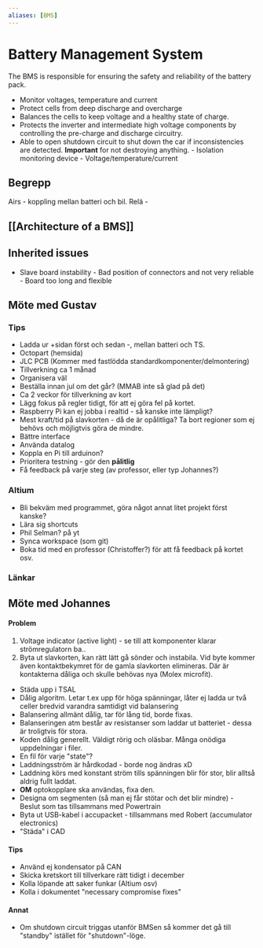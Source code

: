 ```yaml
---
aliases: [BMS]
---
```


# Battery Management System
The BMS is responsible for ensuring the safety and reliability of the battery pack. 
- Monitor voltages, temperature and current
- Protect cells from deep discharge and overcharge 
- Balances the cells to keep voltage and a healthy state of charge. 
- Protects the inverter and intermediate high voltage components by controlling the pre-charge and discharge circuitry.
- Able to open shutdown circuit to shut down the car if inconsistencies are detected. **Important** for not destroying anything.
		- Isolation monitoring device
		- Voltage/temperature/current

## Begrepp
Airs - koppling mellan batteri och bil.
Relä - 

## [[Architecture of a BMS]] 

## Inherited issues 
- Slave board instability
		- Bad position of connectors and not very reliable
		- Board too long and flexible

## Möte med Gustav

### Tips
- Ladda ur +sidan först och sedan -, mellan batteri och TS. 
- Octopart (hemsida)
- JLC PCB (Kommer med fastlödda standardkomponenter/delmontering)
- Tillverkning ca 1 månad
- Organisera väl
- Beställa innan jul om det går? (MMAB inte så glad på det)
- Ca 2 veckor för tillverkning av kort
- Lägg fokus på regler tidigt, för att ej göra fel på kortet. 
- Raspberry Pi kan ej jobba i realtid - så kanske inte lämpligt? 
- Mest kraft/tid på slavkorten - då de är opålitliga? Ta bort regioner som ej behövs och möjligtvis göra de mindre. 
- Bättre interface
- Använda datalog
- Koppla en Pi till arduinon? 
- Prioritera testning - gör den **pålitlig**
- Få feedback på varje steg (av professor, eller typ Johannes?)

### Altium
- Bli bekväm med programmet, göra något annat litet projekt först kanske?
- Lära sig shortcuts
- Phil Selman? på yt
- Synca workspace (som git)
- Boka tid med en professor (Christoffer?) för att få feedback på kortet osv. 

### Länkar


## Möte med Johannes

#### Problem
1. Voltage indicator (active light) - se till att komponenter klarar strömregulatorn ba..
2. Byta ut slavkorten, kan rätt lätt gå sönder och instabila. Vid byte kommer även kontaktbekymret för de gamla slavkorten elimineras. Där är kontakterna dåliga och skulle behövas nya (Molex microfit).
- Städa upp i TSAL
- Dålig algoritm. Letar t.ex upp för höga spänningar, låter ej ladda ur två celler bredvid varandra samtidigt vid balansering
- Balansering allmänt dålig, tar för lång tid, borde fixas.
- Balanseringen atm består av resistanser som laddar ut batteriet - dessa är troligtvis för stora. 
- Koden dålig generellt. Väldigt rörig och oläsbar. Många onödiga uppdelningar i filer. 
- En fil för varje "state"?
- Laddningsström är hårdkodad - borde nog ändras xD 
- Laddning körs med konstant ström tills spänningen blir för stor, blir alltså aldrig fullt laddat.
- **OM** optokopplare ska användas, fixa den. 
- Designa om segmenten (så man ej får stötar och det blir mindre) - Beslut som tas tillsammans med Powertrain
- Byta ut USB-kabel i accupacket - tillsammans med Robert (accumulator electronics)
- "Städa" i CAD

#### Tips
- Använd ej kondensator på CAN
- Skicka kretskort till tillverkare rätt tidigt i december
- Kolla löpande att saker funkar (Altium osv)
- Kolla i dokumentet "necessary compromise fixes"

#### Annat
- Om shutdown circuit triggas utanför BMSen så kommer det gå till "standby" istället för "shutdown"-löge.


